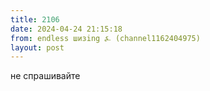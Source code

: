 ```yaml
---
title: 2106
date: 2024-04-24 21:15:18
from: endless шизing ⍼ (channel1162404975)
layout: post
---
```


не спрашивайте
